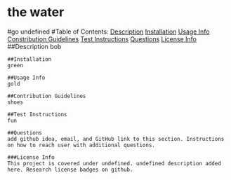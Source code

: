 # the water

#go
    undefined
    #Table of Contents:
        <a href="##Description">Description<a>
        <a href="##Installation">Installation<a>
        <a href="##Usage Info">Usage Info<a>
        <a href="##Contribution Guidelines">Constribution Guidelines<a>
        <a href="##Test Instructions">Test Instructions<a>
        <a href="###Questions">Questions<a>
        <a href="###License Info">License Info<a>
    ##Description
    bob
    
    ##Installation
    green

    ##Usage Info
    gold

    ##Contribution Guidelines
    shoes

    ##Test Instructions
    fun

    ##Questions
    add github idea, email, and GitHub link to this section. Instructions on how to reach user with additional questions.
    
    ###License Info
    This project is covered under undefined. undefined description added here. Research license badges on github.
